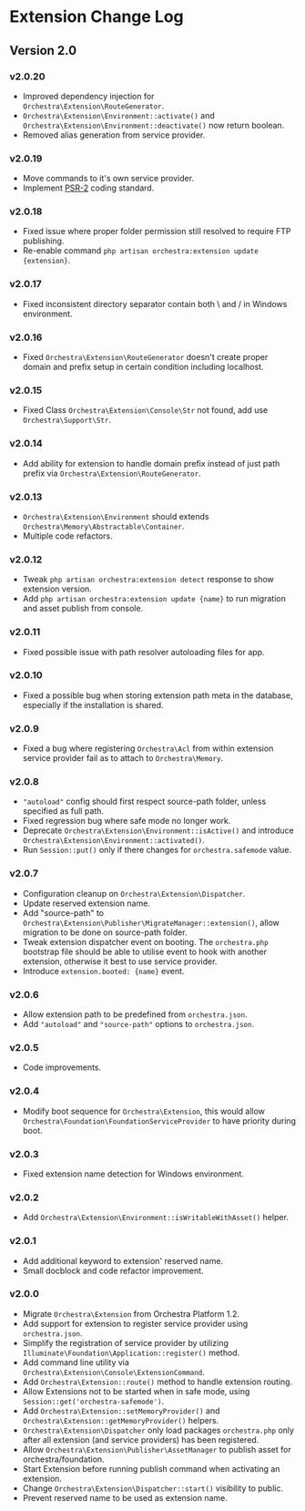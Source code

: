 Extension Change Log
==============

## Version 2.0

### v2.0.20

* Improved dependency injection for `Orchestra\Extension\RouteGenerator`.
* `Orchestra\Extension\Environment::activate()` and `Orchestra\Extension\Environment::deactivate()` now return boolean.
* Removed alias generation from service provider.

### v2.0.19

* Move commands to it's own service provider.
* Implement [PSR-2](https://github.com/php-fig/fig-standards/blob/master/accepted/PSR-2-coding-style-guide.md) coding standard.

### v2.0.18

* Fixed issue where proper folder permission still resolved to require FTP publishing.
* Re-enable command `php artisan orchestra:extension update {extension}`.

### v2.0.17

* Fixed inconsistent directory separator contain both \ and / in Windows environment.

### v2.0.16

* Fixed `Orchestra\Extension\RouteGenerator` doesn't create proper domain and prefix setup in certain condition including localhost.

### v2.0.15

* Fixed Class `Orchestra\Extension\Console\Str` not found, add use `Orchestra\Support\Str`.

### v2.0.14

* Add ability for extension to handle domain prefix instead of just path prefix via `Orchestra\Extension\RouteGenerator`.

### v2.0.13

* `Orchestra\Extension\Environment` should extends `Orchestra\Memory\Abstractable\Container`.
* Multiple code refactors.

### v2.0.12

* Tweak `php artisan orchestra:extension detect` response to show extension version.
* Add `php artisan orchestra:extension update {name}` to run migration and asset publish from console.

### v2.0.11

* Fixed possible issue with path resolver autoloading files for app.

### v2.0.10

* Fixed a possible bug when storing extension path meta in the database, especially if the installation is shared.

### v2.0.9

* Fixed a bug where registering `Orchestra\Acl` from within extension service provider fail as to attach to `Orchestra\Memory`.

### v2.0.8

* `"autoload"` config should first respect source-path folder, unless specified as full path.
* Fixed regression bug where safe mode no longer work.
* Deprecate `Orchestra\Extension\Environment::isActive()` and introduce `Orchestra\Extension\Environment::activated()`.
* Run `Session::put()` only if there changes for `orchestra.safemode` value.

### v2.0.7

* Configuration cleanup on `Orchestra\Extension\Dispatcher`.
* Update reserved extension name.
* Add "source-path" to `Orchestra\Extension\Publisher\MigrateManager::extension()`, allow migration to be done on source-path folder.
* Tweak extension dispatcher event on booting. The `orchestra.php` bootstrap file should be able to utilise event to hook with another extension, otherwise it best to use service provider.
* Introduce `extension.booted: {name}` event.

### v2.0.6

* Allow extension path to be predefined from `orchestra.json`.
* Add `"autoload"` and `"source-path"` options to `orchestra.json`.

### v2.0.5

* Code improvements.

### v2.0.4

* Modify boot sequence for `Orchestra\Extension`, this would allow `Orchestra\Foundation\FoundationServiceProvider` to have priority during boot.

### v2.0.3

* Fixed extension name detection for Windows environment.

### v2.0.2

* Add `Orchestra\Extension\Environment::isWritableWithAsset()` helper.

### v2.0.1

* Add additional keyword to extension' reserved name.
* Small docblock and code refactor improvement.

### v2.0.0

* Migrate `Orchestra\Extension` from Orchestra Platform 1.2.
* Add support for extension to register service provider using `orchestra.json`.
* Simplify the registration of service provider by utilizing `Illuminate\Foundation\Application::register()` method.
* Add command line utility via `Orchestra\Extension\Console\ExtensionCommand`.
* Add `Orchestra\Extension::route()` method to handle extension routing.
* Allow Extensions not to be started when in safe mode, using `Session::get('orchestra-safemode')`.
* Add `Orchestra\Extension::setMemoryProvider()` and `Orchestra\Extension::getMemoryProvider()` helpers.
* `Orchestra\Extension\Dispatcher` only load packages `orchestra.php` only after all extension (and service providers) has been registered.
* Allow `Orchestra\Extension\Publisher\AssetManager` to publish asset for orchestra/foundation.
* Start Extension before running publish command when activating an extension.
* Change `Orchestra\Extension\Dispatcher::start()` visibility to public.
* Prevent reserved name to be used as extension name.
